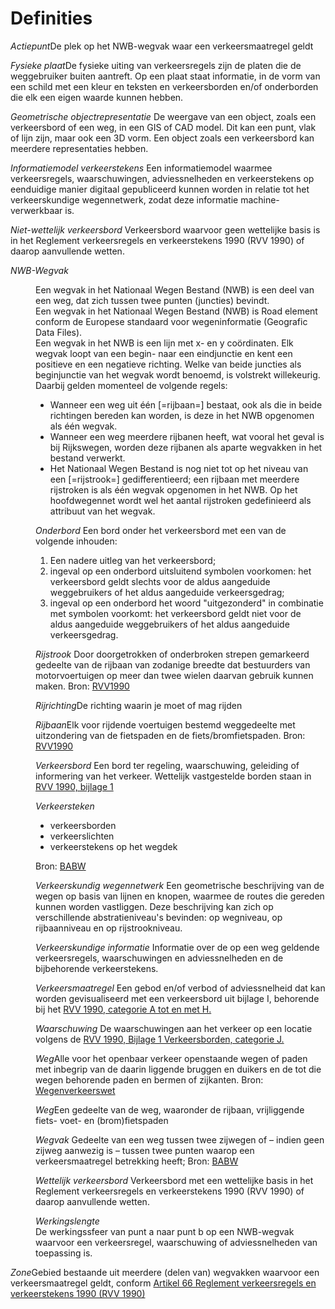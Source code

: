 # Definities


<p><dfn data-lt="Actiepunt">Actiepunt</dfn>De plek op het NWB-wegvak waar een verkeersmaatregel geldt</p>
<p><dfn data-lt="Fysieke plaat|Fysieke platen">Fysieke plaat</dfn>De fysieke uiting van verkeersregels zijn de platen die de weggebruiker buiten aantreft. Op een plaat staat informatie, in de vorm van een schild met een kleur en teksten en verkeersborden en/of onderborden die elk een eigen waarde kunnen hebben.</p>
<p><dfn data-lt="Geometrische objectrepresentatie">Geometrische objectrepresentatie</dfn> De weergave van een object, zoals een verkeersbord of een weg, in een GIS of CAD model. Dit kan een punt, vlak of lijn zijn, maar ook een 3D vorm. Een object zoals een verkeersbord kan meerdere representaties hebben.</p>
<p><dfn data-lt="Informatiemodel verkeerstekens">Informatiemodel verkeerstekens</dfn> Een informatiemodel waarmee verkeersregels, waarschuwingen, adviessnelheden en verkeerstekens op eenduidige manier digitaal gepubliceerd kunnen worden in relatie tot het verkeerskundige wegennetwerk, zodat deze informatie machine-verwerkbaar is.</p>
<p><dfn data-lt="Niet-wettelijk verkeersbord">Niet-wettelijk verkeersbord</dfn> Verkeersbord waarvoor geen wettelijke basis is in het Reglement verkeersregels en verkeerstekens 1990 (RVV 1990) of daarop aanvullende wetten.</p>
<p><dfn data-lt="NWB-Wegvak|NWB-wegvakken">NWB-Wegvak</dfn>
<dd>Een wegvak in het Nationaal Wegen Bestand (NWB) is een deel van een weg, dat zich tussen twee punten (juncties) bevindt. </dd>
<dd>Een wegvak in het Nationaal Wegen Bestand (NWB) is Road element conform de Europese standaard voor wegeninformatie (Geografic Data Files). </dd>
<dd>Een wegvak in het NWB is een lijn met x- en y coördinaten. Elk wegvak loopt van een begin- naar een eindjunctie en kent een positieve en een negatieve richting. Welke van beide juncties als beginjunctie van het wegvak wordt benoemd, is volstrekt willekeurig. 
Daarbij gelden momenteel de volgende regels:
<ul><li>Wanneer een weg uit één [=rijbaan=] bestaat, ook als die in beide richtingen bereden kan worden, is deze in het NWB opgenomen als één wegvak. 
<li>Wanneer een weg meerdere rijbanen heeft, wat vooral het geval is bij Rijkswegen, worden deze rijbanen als aparte wegvakken in het bestand verwerkt. 
<li>Het Nationaal Wegen Bestand is nog niet tot op het niveau van een [=rijstrook=] gedifferentieerd; een rijbaan met meerdere rijstroken is als één wegvak opgenomen in het NWB. Op het hoofdwegennet wordt wel het aantal rijstroken gedefinieerd als attribuut van het wegvak.</li></ul>
<p><dfn data-lt="Onderbord">Onderbord</dfn> Een bord onder het verkeersbord met een van de volgende inhouden: <ol><li>Een nadere uitleg van het verkeersbord; </li><li> ingeval op een onderbord uitsluitend symbolen voorkomen: het verkeersbord geldt slechts voor de aldus aangeduide weggebruikers of het aldus aangeduide verkeersgedrag; </li><li> ingeval op een onderbord het woord "uitgezonderd" in combinatie met symbolen voorkomt: het verkeersbord geldt niet voor de aldus aangeduide weggebruikers of het aldus aangeduide verkeersgedrag.</li></ol></p>
<p><dfn data-lt="Rijstrook|Rijstroken">Rijstrook</dfn> Door doorgetrokken of onderbroken strepen gemarkeerd gedeelte van de rijbaan van zodanige breedte dat bestuurders van motorvoertuigen op meer dan twee wielen daarvan gebruik kunnen maken. Bron: <a href="https://wetten.overheid.nl/BWBR0004825/2023-07-01#HoofdstukI">RVV1990</a></p>
<p><dfn data-lt="Rijrichting">Rijrichting</dfn>De richting waarin je moet of mag rijden</p>
<p><dfn data lt="Rijbaan|Rijbanen">Rijbaan</dfn>Elk voor rijdende voertuigen bestemd weggedeelte met uitzondering van de fietspaden en de fiets/bromfietspaden. Bron: <a href="https://wetten.overheid.nl/BWBR0004825/2023-07-01#HoofdstukI">RVV1990</a></p>
<p><dfn data-lt="Verkeersbord">Verkeersbord</dfn> Een bord ter regeling, waarschuwing, geleiding of informering van het verkeer. Wettelijk vastgestelde borden staan in <a href="https://wetten.overheid.nl/BWBR0004825/2023-07-01#Bijlage1">RVV 1990, bijlage 1</a></p>
<p><dfn data-lt="Verkeersteken|Verkeerstekens">Verkeersteken</dfn> 
<ul><li>verkeersborden
<li>verkeerslichten 
<li>verkeerstekens op het wegdek</li></ul> Bron: <a href="https://wetten.overheid.nl/BWBR0004826/2024-01-01#HoofdstukII_Paragraaf1">BABW</a></p>
<p><dfn data-lt="Verkeerskundig wegennetwerk">Verkeerskundig wegennetwerk</dfn> Een geometrische beschrijving van de wegen op basis van lijnen en knopen, waarmee de routes die gereden kunnen worden vastliggen. Deze beschrijving kan zich op verschillende abstratieniveau's bevinden: op wegniveau, op rijbaanniveau en op rijstrookniveau.</p>
<p><dfn data-lt="Verkeerskundige informatie">Verkeerskundige informatie</dfn> Informatie over de op een weg geldende verkeersregels, waarschuwingen en adviessnelheden en de bijbehorende verkeerstekens.</p>
<p><dfn data-lt="Verkeersmaatregel">Verkeersmaatregel</dfn> Een gebod en/of verbod of adviessnelheid dat kan worden gevisualiseerd met een verkeersbord uit bijlage I, behorende bij het <a href="https://wetten.overheid.nl/BWBR0004825/2023-07-01#Bijlage1">RVV 1990, categorie A tot en met H.</a></p>
<p><dfn data-lt="Waarschuwing">Waarschuwing</dfn> De waarschuwingen aan het verkeer op een locatie volgens de <a href="https://wetten.overheid.nl/BWBR0004825/2023-07-01#Bijlage1">RVV 1990, Bijlage 1 Verkeersborden, categorie J.</a></p>
<p><dfn data lt="Weg|Wegen">Weg</dfn>Alle voor het openbaar verkeer openstaande wegen of paden met inbegrip van de daarin liggende bruggen en duikers en de tot die wegen behorende paden en bermen of zijkanten. Bron: <a href="https://wetten.overheid.nl/BWBR0006622/2024-01-01#HoofdstukaIA">Wegenverkeerswet</a></p> 
<p><dfn data lt="Wegdeel|Wegdelen">Weg</dfn>Een gedeelte van de weg, waaronder de rijbaan, vrijliggende fiets- voet- en (brom)fietspaden</a></p> 
<p><dfn data lt="Wegvak">Wegvak</dfn> Gedeelte van een weg tussen twee zijwegen of – indien geen zijweg aanwezig is – tussen twee punten waarop een verkeersmaatregel betrekking heeft; Bron: <a href="https://wetten.overheid.nl/jci1.3:c:BWBR0004826&hoofdstuk=I&artikel=1&z=2024-01-01&g=2024-01-01">BABW</a></p> 
<p><dfn data-lt="Wettelijk verkeersbord">Wettelijk verkeersbord</dfn> Verkeersbord met een wettelijke basis in het Reglement verkeersregels en verkeerstekens 1990 (RVV 1990) of daarop aanvullende wetten.</p>
<dfn data-lt="Werkingslengte">Werkingslengte</dfn>
<dd>De werkingssfeer van punt a naar punt b op een NWB-wegvak waarvoor een verkeersregel, waarschuwing of adviessnelheden van toepassing is.</dd>
<p><dfn data-lt="Zone|Zones">Zone</dfn>Gebied bestaande uit meerdere (delen van) wegvakken waarvoor een verkeersmaatregel geldt, conform <a href="https://wetten.overheid.nl/jci1.3:c:BWBR0004825&hoofdstuk=III&paragraaf=2&artikel=66&z=2023-07-01&g=2023-07-01">Artikel 66 Reglement verkeersregels en verkeerstekens 1990 (RVV 1990)</a></p> </p>


